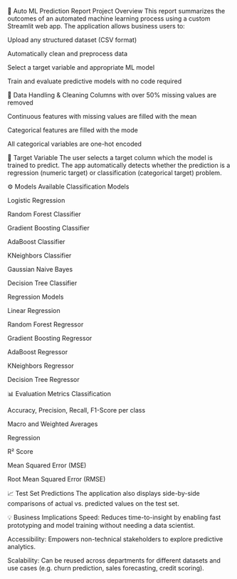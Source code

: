 📄 Auto ML Prediction Report
Project Overview
This report summarizes the outcomes of an automated machine learning process using a custom Streamlit web app. The application allows business users to:

Upload any structured dataset (CSV format)

Automatically clean and preprocess data

Select a target variable and appropriate ML model

Train and evaluate predictive models with no code required

🧼 Data Handling & Cleaning
Columns with over 50% missing values are removed

Continuous features with missing values are filled with the mean

Categorical features are filled with the mode

All categorical variables are one-hot encoded

🎯 Target Variable
The user selects a target column which the model is trained to predict. The app automatically detects whether the prediction is a regression (numeric target) or classification (categorical target) problem.

⚙️ Models Available
Classification Models

Logistic Regression

Random Forest Classifier

Gradient Boosting Classifier

AdaBoost Classifier

KNeighbors Classifier

Gaussian Naive Bayes

Decision Tree Classifier

Regression Models

Linear Regression

Random Forest Regressor

Gradient Boosting Regressor

AdaBoost Regressor

KNeighbors Regressor

Decision Tree Regressor

📊 Evaluation Metrics
Classification

Accuracy, Precision, Recall, F1-Score per class

Macro and Weighted Averages

Regression

R² Score

Mean Squared Error (MSE)

Root Mean Squared Error (RMSE)

📈 Test Set Predictions
The application also displays side-by-side comparisons of actual vs. predicted values on the test set.

💡 Business Implications
Speed: Reduces time-to-insight by enabling fast prototyping and model training without needing a data scientist.

Accessibility: Empowers non-technical stakeholders to explore predictive analytics.

Scalability: Can be reused across departments for different datasets and use cases (e.g. churn prediction, sales forecasting, credit scoring).
